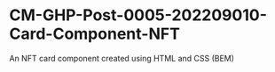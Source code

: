 # CM-GHP-Post-0005-202209010-Card-Component-NFT
 An NFT card component created using HTML and CSS (BEM)
